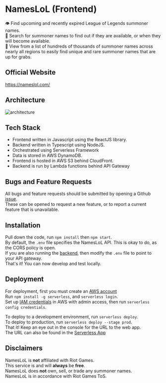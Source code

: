 # NamesLoL (Frontend)
👁️ Find upcoming and recently expired League of Legends summoner names.  
🔎 Search for summoner names to find out if they are available, or when they will become available.  
📒 View from a list of hundreds of thousands of summoner names across nearly all regions to easily find unique and rare summoner names that are up for grabs.

## Official Website
https://nameslol.com/

## Architecture
![architecture](https://i.imgur.com/MnuaMxk.png)

## Tech Stack
- Frontend written in Javascript using the ReactJS library.
- Backend written in Typescript using NodeJS.
- Orchestrated using Serverless Framework
- Data is stored in AWS DynamoDB.
- Frontend is hosted in AWS S3 behind CloudFront.
- Backend is run by Lambda functions behind API Gateway

## Bugs and Feature Requests
All bugs and feature requests should be submitted by opening a Github [issue](https://github.com/bricefrisco/NamesLoL/issues).  
These can be opened to request a new feature, or to report a current feature that is unavailable.

## Installation
Pull down the code, run `npm install` then `npm start`.  
By default, the `.env` file specifies the NamesLoL API. This is okay to do, as the CORS policy is open.  
If you are also running the [backend](https://github.com/bricefrisco/NamesLoL), then modify the `.env` file to point to your API gateway.  
That's it! You can now develop and test locally.

## Deployment
For deployment, first you must create an [AWS account](https://aws.amazon.com/acocunt/sign-up)  
Run `npm install -g serverless`, and `serverless login`.  
Set up [IAM credentials](https://www.serverless.com/framework/docs/providers/aws/guide/credentials#:~:text=Follow%20these%20steps%20to%20create,Framework%2C%20like%20serverless%2Dadmin%20.)
in AWS with admin access, then run `serverless config credentials`. 

To deploy to a development environment, run `serverless deploy`.  
To deploy to production, run `serverless deploy --stage prod`.  
That it! Keep an eye out in the console for the URL to the web app.  
The URL can also be found in the [Serverless App](https://app.serverless.com)


## Disclaimers
NamesLoL is **not** affiliated with Riot Games.  
This service is and will **always** be **free**.  
NamesLoL does **not** own, sell, or trade any summoner names.  
NamesLoL is in accordance with Riot Games ToS.
